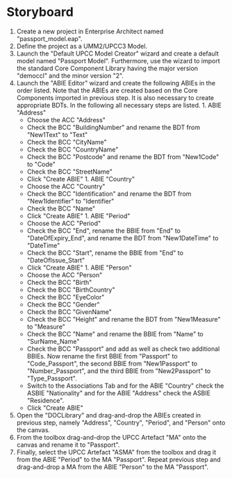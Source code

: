# Storyboard #

  1. Create a new project in Enterprise Architect named "passport\_model.eap".
  1. Define the project as a UMM2/UPCC3 Model.
  1. Launch the "Default UPCC Model Creator" wizard and create a default model named "Passport Model". Furthermore, use the wizard to import the standard Core Component Library having the major version "democcl" and the minor version "2".
  1. Launch the "ABIE Editor" wizard and create the following ABIEs in the order listed. Note that the ABIEs are created based on the Core Components imported in previous step. It is also necessary to create appropriate BDTs. In the following all necessary steps are listed.
    1. ABIE "Address"
      * Choose the ACC "Address"
      * Check the BCC "BuildingNumber" and rename the BDT from "New1Text" to "Text"
      * Check the BCC "CityName"
      * Check the BCC "CountryName"
      * Check the BCC "Postcode" and rename the BDT from "New1Code" to "Code"
      * Check the BCC "StreetName"
      * Click "Create ABIE"
    1. ABIE "Country"
      * Choose the ACC "Country"
      * Check the BCC "Identification" and rename the BDT from "New1Identifier" to "Identifier"
      * Check the BCC "Name"
      * Click "Create ABIE"
    1. ABIE "Period"
      * Choose the ACC "Period"
      * Check the BCC "End", rename the BBIE from "End" to "DateOfExpiry\_End", and rename the BDT from "New1DateTime" to "DateTime"
      * Check the BCC "Start", rename the BBIE from "End" to "DateOfIssue\_Start"
      * Click "Create ABIE"
    1. ABIE "Person"
      * Choose the ACC "Person"
      * Check the BCC "Birth"
      * Check the BCC "BirthCountry"
      * Check the BCC "EyeColor"
      * Check the BCC "Gender"
      * Check the BCC "GivenName"
      * Check the BCC "Height" and rename the BDT from "New1Measure" to "Measure"
      * Check the BCC "Name" and rename the BBIE from "Name" to "SurName\_Name"
      * Check the BCC "Passport" and add as well as check two additional BBIEs. Now rename the first BBIE from "Passport" to "Code\_Passport", the second BBIE from "New1Passport" to "Number\_Passport", and the third BBIE from "New2Passport" to "Type\_Passport".
      * Switch to the Associations Tab and for the ABIE "Country" check the ASBIE "Nationality" and for the ABIE "Address" check the ASBIE "Residence".
      * Click "Create ABIE"
  1. Open the "DOCLibrary" and drag-and-drop the ABIEs created in previous step, namely "Address", "Country", "Period", and "Person" onto the canvas.
  1. From the toolbox drag-and-drop the UPCC Artefact "MA" onto the canvas and rename it to "Passport".
  1. Finally, select the UPCC Artefact "ASMA" from the toolbox and drag it from the ABIE "Period" to the MA "Passport". Repeat previous step and drag-and-drop a MA from the ABIE "Person" to the MA "Passport".